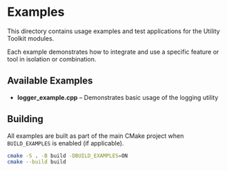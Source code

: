 # Examples
This directory contains usage examples and test applications for the Utility Toolkit modules.

Each example demonstrates how to integrate and use a specific feature or tool in isolation or combination.

## Available Examples

- **logger_example.cpp** – Demonstrates basic usage of the logging utility

## Building

All examples are built as part of the main CMake project when `BUILD_EXAMPLES` is enabled (if applicable).

```bash
cmake -S . -B build -DBUILD_EXAMPLES=ON
cmake --build build
```
